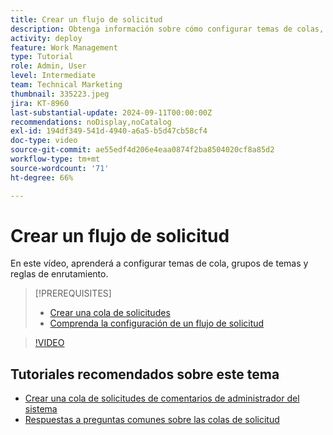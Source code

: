```yaml
---
title: Crear un flujo de solicitud
description: Obtenga información sobre cómo configurar temas de colas, grupos de temas y reglas de enrutamiento para administrar la solicitud y la entrada de trabajo.
activity: deploy
feature: Work Management
type: Tutorial
role: Admin, User
level: Intermediate
team: Technical Marketing
thumbnail: 335223.jpeg
jira: KT-8960
last-substantial-update: 2024-09-11T00:00:00Z
recommendations: noDisplay,noCatalog
exl-id: 194df349-541d-4940-a6a5-b5d47cb58cf4
doc-type: video
source-git-commit: ae55edf4d206e4eaa0874f2ba8504020cf8a85d2
workflow-type: tm+mt
source-wordcount: '71'
ht-degree: 66%

---
```


# Crear un flujo de solicitud

En este vídeo, aprenderá a configurar temas de cola, grupos de temas y reglas de enrutamiento.

>[!PREREQUISITES]
>
>* [Crear una cola de solicitudes](/help/manage-work/request-queues/create-a-request-queue.md)
>* [Comprenda la configuración de un flujo de solicitud](/help/manage-work/request-queues/understand-settings-for-a-flow-request.md)

>[!VIDEO](https://video.tv.adobe.com/v/335223/?quality=12&learn=on)

## Tutoriales recomendados sobre este tema

* [Crear una cola de solicitudes de comentarios de administrador del sistema](/help/manage-work/request-queues/create-a-system-admin-feedback-request-queue.md)
* [Respuestas a preguntas comunes sobre las colas de solicitud](/help/manage-work/request-queues/request-queue-faq.md)


